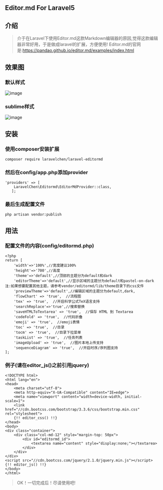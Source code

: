 ## Editor.md For Laravel5

## 介绍
> 介于在Laravel下使用Editor.md这款Markdown编辑器的原因,觉得这款编辑器非常好用，于是做成laravel的扩展，方便使用!
Editor.md的官网是:https://pandao.github.io/editor.md/examples/index.html
## 效果图
### 默认样式
![image](https://github.com/LaravelChen/laravel-editormd/raw/master/images/default.png)

### sublime样式
![image](https://github.com/LaravelChen/laravel-editormd/raw/master/images/darkphoto.png)

## 安装
### 使用composer安装扩展
```
composer require laravelchen/laravel-editormd
```
### 然后在config/app.php添加provider
```
'providers' => [
    LaravelChen\Editormd\EditorMdProvider::class,
   ];
```
### 最后生成配置文件
```
php artisan vendor:publish
```

## 用法
### 配置文件的内容(config/editormd.php)
```
<?php
return [
    'width'=>'100%',//宽度建议100%
    'height'=>'700',//高度
    'theme'=>'default',//顶部的主题分为default和dark
    'editorTheme'=>'default',//显示区域的主题分为default和pastel-on-dark 注:如果想要配置其他主题，请参考vendor/editormd/lib/theme目录下的css文件
    'previewTheme'=>'default',//编辑区域的主题分为default,dark,
    'flowChart' => 'true',  //流程图
    'tex' => 'true',  //开启科学公式TeX语言支持
    'searchReplace'=>'true',//搜索替换
    'saveHTMLToTextarea' => 'true',  //保存 HTML 到 Textarea
    'codeFold' => 'true',  //代码折叠
    'emoji' => 'true',  //emoji表情
    'toc' => 'true',  //目录
    'tocm' => 'true',  //目录下拉菜单
    'taskList' => 'true',  //任务列表
    'imageUpload' => 'true',  //图片本地上传支持
    'sequenceDiagram' => 'true',  //开启时序/序列图支持
];
```
### 例子(请在editor_js()之前引用jquery)
```
<!DOCTYPE html>
<html lang="en">
<head>
    <meta charset="utf-8">
    <meta http-equiv="X-UA-Compatible" content="IE=edge">
    <meta name="viewport" content="width=device-width, initial-scale=1">
    <link href="//cdn.bootcss.com/bootstrap/3.3.6/css/bootstrap.min.css" rel="stylesheet">
    {!! editor_css() !!}
</head>
<body>
<div class="container">
    <div class="col-md-12" style="margin-top: 50px">
        <div id="editormd_id">
            <textarea name="content" style="display:none;"></textarea>
        </div>
    </div>
</div>
<script src="//cdn.bootcss.com/jquery/2.1.0/jquery.min.js"></script>
{!! editor_js() !!}
</body>
</html>
```
>OK！一切完成后！尽请使用吧!



